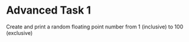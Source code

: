 # Advanced Task 1
Create and print a random floating point number from 1 (inclusive) to 100 (exclusive)